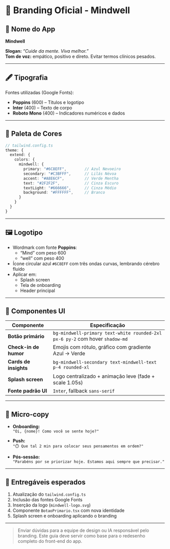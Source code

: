 
# 🎨 Branding Oficial - Mindwell

## 🧠 Nome do App
**Mindwell**

**Slogan:** _“Cuide da mente. Viva melhor.”_  
**Tom de voz:** empático, positivo e direto. Evitar termos clínicos pesados.

---

## 🖋️ Tipografia

Fontes utilizadas (Google Fonts):

- **Poppins** (600) – Títulos e logotipo
- **Inter** (400) – Texto de corpo
- **Roboto Mono** (400) – Indicadores numéricos e dados

---

## 🎨 Paleta de Cores

```ts
// tailwind.config.ts
theme: {
  extend: {
    colors: {
      mindwell: {
        primary: "#6C8EFF",        // Azul Nevoeiro
        secondary: "#C3BFFF",      // Lilás Névoa
        accent: "#A8E6CF",         // Verde Mentha
        text: "#2F2F2F",           // Cinza Escuro
        textLight: "#666666",      // Cinza Médio
        background: "#FFFFFF",     // Branco
      }
    }
  }
}
```

---

## 🖼️ Logotipo

- Wordmark com fonte **Poppins**:
  - “Mind” com peso 600
  - “well” com peso 400
- Ícone circular azul `#6C8EFF` com três ondas curvas, lembrando cérebro fluido
- Aplicar em:
  - Splash screen
  - Tela de onboarding
  - Header principal

---

## 🔘 Componentes UI

| Componente        | Especificação |
|-------------------|---------------|
| **Botão primário** | `bg-mindwell-primary text-white rounded-2xl px-6 py-2` com hover `shadow-md` |
| **Check-in de humor** | Emojis com rótulo, gráfico com gradiente Azul → Verde |
| **Cards de insights** | `bg-mindwell-secondary text-mindwell-text p-4 rounded-xl` |
| **Splash screen** | Logo centralizado + animação leve (fade + scale 1.05s) |
| **Fonte padrão UI** | `Inter`, fallback `sans-serif` |

---

## 🔔 Micro-copy

- **Onboarding:**  
  `"Oi, {nome}! Como você se sente hoje?"`

- **Push:**  
  `"⏱️ Que tal 2 min para colocar seus pensamentos em ordem?"`

- **Pós-sessão:**  
  `"Parabéns por se priorizar hoje. Estamos aqui sempre que precisar."`

---

## 📁 Entregáveis esperados

1. Atualização do `tailwind.config.ts`
2. Inclusão das fontes Google Fonts
3. Inserção da logo (`mindwell-logo.svg`)
4. Componente `BotaoPrimario.tsx` com nova identidade
5. Splash screen e onboarding aplicando o branding

---

> Enviar dúvidas para a equipe de design ou IA responsável pelo branding. Este guia deve servir como base para o redesenho completo do front-end do app.
